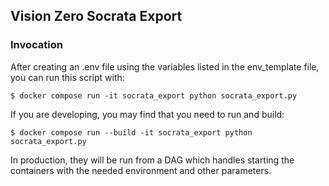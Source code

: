 ## Vision Zero Socrata Export

### Invocation

After creating an .env file using the variables listed in the env_template file, you can run this script with:
```
$ docker compose run -it socrata_export python socrata_export.py
```

If you are developing, you may find that you need to run and build:
```
$ docker compose run --build -it socrata_export python socrata_export.py
```

In production, they will be run from a DAG which handles starting the containers with
the needed environment and other parameters.
